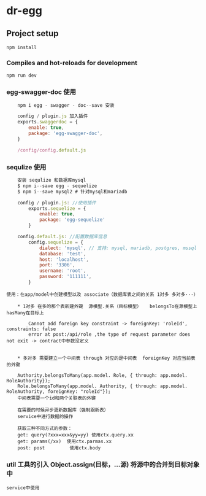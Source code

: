 # dr-egg

## Project setup

``` 
npm install
```

### Compiles and hot-reloads for development

``` 
npm run dev
```

### egg-swagger-doc 使用

``` js
    npm i egg - swagger - doc--save 安装

    config / plugin.js 加入插件
    exports.swaggerdoc = {
        enable: true,
        package: 'egg-swagger-doc',
    }

    /config/config.default.js
```

### sequlize 使用

``` js
    安装 sequlize 和数据库mysql
    $ npm i--save egg - sequelize
    $ npm i--save mysql2 # 针对mysql和mariadb

    config / plugin.js: //使用插件
        exports.sequelize = {
            enable: true,
            package: 'egg-sequelize'
        }

    config.default.js: //配置数据库信息
        config.sequelize = {
            dialect: 'mysql', // 支持: mysql, mariadb, postgres, mssql
            database: 'test',
            host: 'localhost',
            port: '3306',
            username: 'root',
            password: '111111',
        }
```

    使用：在app/model中创建模型以及 associate（数据库表之间的关系 1对多 多对多···）

        * 1对多 在多的那个表新建外键  源模型.关系（目标模型）   belongsTo在源模型上 hasMany在目标上   

            Cannot add foreign key constraint -> foreignKey: 'roleId', constraints: false
            error at post:/api/role ,the type of request parameter does not exit -> contract中参数没定义

``` js

```

        * 多对多 需要建立一个中间表 through 对应的是中间表  foreignKey 对应当前表的外键

        Authority.belongsToMany(app.model. Role, { through: app.model. RoleAuthority}); 
        Role.belongsToMany(app.model. Authority, { through: app.model. RoleAuthority, foreignKey: "roleId"}); 
        中间表需要一个id和两个关联表的外键

        在需要的时候异步更新数据库（强制跟新表）
        service中进行数据的操作

        获取三种不同方式的参数：
        get: query(?xxx=xxx&yy=yy) 使用ctx.query.xx
        get: params(/xx)  使用ctx.parmas.xx
        post: post         使用ctx.body 



### util 工具的引入 Object.assign(目标，...源) 将源中的合并到目标对象中
    service中使用
